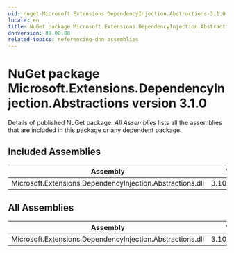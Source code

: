 ```yaml
---
uid: nuget-Microsoft.Extensions.DependencyInjection.Abstractions-3.1.0
locale: en
title: NuGet package Microsoft.Extensions.DependencyInjection.Abstractions version 3.1.0
dnnversion: 09.08.00
related-topics: referencing-dnn-assemblies
---
```


# NuGet package Microsoft.Extensions.DependencyInjection.Abstractions version 3.1.0
Details of published NuGet package.
*All Assemblies* lists all the assemblies that are included in this package or any dependent package.

## Included Assemblies

|Assembly|Version|
|---|---|
|Microsoft.Extensions.DependencyInjection.Abstractions.dll|3.100.19.56504|

## All Assemblies

|Assembly|Version|
|---|---|
|Microsoft.Extensions.DependencyInjection.Abstractions.dll|3.100.19.56504|

